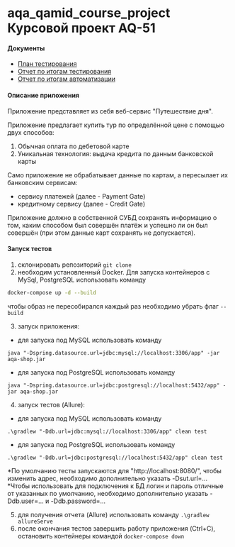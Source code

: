 
# aqa_qamid_course_project Курсовой проект AQ-51
#### Документы
 - [План тестирования](https://github.com/LSOrlova/aqa_qamid_course_project/blob/main/docs/plan.md)
 - [Отчет по итогам тестирования](https://github.com/LSOrlova/aqa_qamid_course_project/blob/main/docs/Report.md)
 - [Отчет по итогам автоматизации](https://github.com/LSOrlova/aqa_qamid_course_project/blob/main/docs/Summary.md)
 
#### Описание приложения
Приложение представляет из себя веб-сервис "Путешествие дня".

Приложение предлагает купить тур по определённой цене с помощью двух способов:

1. Обычная оплата по дебетовой карте
2. Уникальная технология: выдача кредита по данным банковской карты

Само приложение не обрабатывает данные по картам, а пересылает их банковским сервисам:

 - сервису платежей (далее - Payment Gate)
 - кредитному сервису (далее - Credit Gate)
 
Приложение должно в собственной СУБД сохранять информацию о том, каким способом был совершён платёж и успешно ли он был совершён (при этом данные карт сохранять не допускается).
 
#### Запуск тестов

 1. склонировать репозиторий ```git clone ```
 2. необходим установленный Docker. Для запуска контейнеров с MySql, PostgreSQL использовать команду 
 ```sh
 docker-compose up -d --build 
 ```
 чтобы образ не пересобирался каждый раз необходимо убрать флаг ```--build```
 
 3. запуск приложения:
   - для запуска под MySQL использовать команду
 
 ```java "-Dspring.datasource.url=jdbc:mysql://localhost:3306/app" -jar aqa-shop.jar```
 
   - для запуска под PostgreSQL использовать команду 
   
   ```java "-Dspring.datasource.url=jdbc:postgresql://localhost:5432/app" -jar aqa-shop.jar```
   

4. запуск тестов (Allure):
  - для запуска под MySQL использовать команду 
   
   ```.\gradlew "-Ddb.url=jdbc:mysql://localhost:3306/app" clean test```
   

   - для запуска под PostgreSQL использовать команду 
    
   ```.\gradlew "-Ddb.url=jdbc:postgresql://localhost:5432/app" clean test```

*По умолчанию тесты запускаются для "http://localhost:8080/", чтобы изменить адрес, необходимо дополнительно указать -Dsut.url=...
*Чтобы использовать для подключения к БД логин и пароль отличные от указанных по умолчанию, необходимо дополнительно указать -Ddb.user=... и -Ddb.password=...

5. для получения отчета (Allure) использовать команду ```.\gradlew allureServe```
6. после окончания тестов завершить работу приложения (Ctrl+C), остановить контейнеры командой ```docker-compose down```
